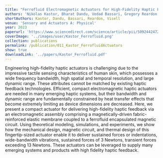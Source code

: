 ```yaml
---
title: "Ferrofluid Electromagnetic Actuators for High-Fidelity Haptic Feedback"
authors: 'Nikolas Kastor, Bharat Dandu, Vedad Bassari, Gregory Reardon, Yon Visell'
shortAuthors: Kastor, Dandu, Bassari, Reardon, Visell
venue: 'Sensory and Actuators A: Physical'
year: 2023
paperurl: 'https://www.sciencedirect.com/science/article/pii/S0924424723001012'
coverImage: '../images/user/Kastor_Ferrofluid.png'
collection: publications
permalink: /publication/011_Kastor_FerrofluidActuators
show: true
downloadLink: '../papers/Kastor_Ferrofluid.pdf'
---
```


Engineering high-fidelity haptic actuators is challenging due to the impressive tactile sensing characteristics of human skin, which possesses a wide frequency bandwidth, high spatial and temporal resolution, and large dynamic range. These attributes cannot be matched by existing haptic feedback technologies. Efficient, compact electromagnetic haptic actuators are needed in many emerging haptic systems, but their bandwidth and dynamic range are fundamentally constrained by heat transfer effects that become extremely limiting as device dimensions are decreased. Here, we present a compact actuator for delivering high-fidelity haptic feedback via an electromagnetic assembly comprising a magnetically-driven fabric-reinforced elastic membrane coupled to a ferrofluid encapsulated magnetic circuit. Using theoretical modeling, simulations, and experiments, we show how the mechanical design, magnetic circuit, and thermal design of this fingertip-sized actuator enable it to deliver sustained forces or indentations, wide-bandwidth vibrations, sustained forces of 3 Newtons, transient forces exceeding 13 Newtons. These actuators can be leveraged to supply many emerging systems and products with high fidelity haptic feedback.